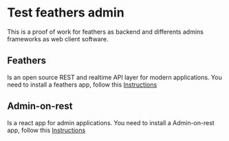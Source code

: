 # Test feathers admin

This is a proof of work for feathers as backend and differents admins frameworks as web client software.

## Feathers

Is an open source REST and realtime API layer for modern applications.
You need to install a feathers app, follow this [Instructions](./feathers/README.md)

## Admin-on-rest

Is a react app for admin applications.
You need to install a Admin-on-rest app, follow this [Instructions](./admin-on-rest/README.md)

